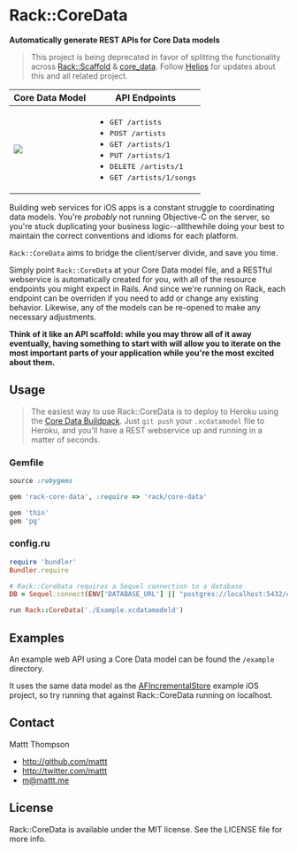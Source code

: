 # Rack::CoreData
**Automatically generate REST APIs for Core Data models**

> This project is being deprecated in favor of splitting the functionality across [Rack::Scaffold](https://github.com/mattt/rack-scaffold) & [core_data](https://github.com/mattt/core_data). Follow [Helios](https://github.com/helios-framework/helios) for updates about this and all related project.

<table>
  <thead><tr>
    <th>Core Data Model</th>
    <th>API Endpoints</th>
  </tr></thead>
  <tbody><tr>
    <td><img src="http://heroku-mattt.s3.amazonaws.com/core-data-diagram.png"/></td>
    <td><ul>
      <li><tt>GET /artists</tt></li>
      <li><tt>POST /artists</tt></li>
      <li><tt>GET /artists/1</tt></li>
      <li><tt>PUT /artists/1</tt></li>
      <li><tt>DELETE /artists/1</tt></li>
      <li><tt>GET /artists/1/songs</tt></li> 
    </ul></td>
  </tr></tbody>
</table>

Building web services for iOS apps is a constant struggle to coordinating data models. You're _probably_ not running Objective-C on the server, so you're stuck duplicating your business logic--allthewhile doing your best to maintain the correct conventions and idioms for each platform.

`Rack::CoreData` aims to bridge the client/server divide, and save you time.

Simply point `Rack::CoreData` at your Core Data model file, and a RESTful webservice is automatically created for you, with all of the resource endpoints you might expect in Rails. And since we're running on Rack, each endpoint can be overriden if you need to add or change any existing behavior. Likewise, any of the models can be re-opened to make any necessary adjustments.

**Think of it like an API scaffold: while you may throw all of it away eventually, having something to start with will allow you to iterate on the most important parts of your application while you're the most excited about them.**

## Usage

> The easiest way to use Rack::CoreData is to deploy to Heroku using the [Core Data Buildpack](https://github.com/mattt/heroku-buildpack-core-data). Just `git push` your `.xcdatamodel` file to Heroku, and you'll have a REST webservice up and running in a matter of seconds.

### Gemfile

```Ruby
source :rubygems

gem 'rack-core-data', :require => 'rack/core-data'

gem 'thin'
gem 'pg'
```

### config.ru

```ruby
require 'bundler'
Bundler.require

# Rack::CoreData requires a Sequel connection to a database
DB = Sequel.connect(ENV['DATABASE_URL'] || "postgres://localhost:5432/coredata")

run Rack::CoreData('./Example.xcdatamodeld')
```

## Examples

An example web API using a Core Data model can be found the `/example` directory. 

It uses the same data model as the [AFIncrementalStore](https://github.com/afnetworking/afincrementalStore/) example iOS project, so try running that against Rack::CoreData running on localhost.

## Contact

Mattt Thompson

- http://github.com/mattt
- http://twitter.com/mattt
- m@mattt.me

## License

Rack::CoreData is available under the MIT license. See the LICENSE file for more info.
